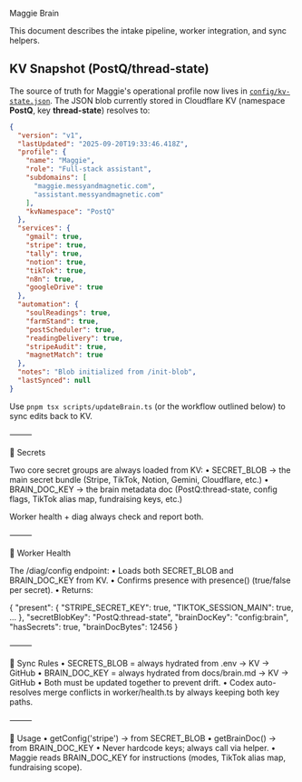 Maggie Brain

This document describes the intake pipeline, worker integration, and sync helpers.

## KV Snapshot (PostQ/thread-state)

The source of truth for Maggie's operational profile now lives in [`config/kv-state.json`](../config/kv-state.json). The JSON blob currently stored in Cloudflare KV (namespace **PostQ**, key **thread-state**) resolves to:

```json
{
  "version": "v1",
  "lastUpdated": "2025-09-20T19:33:46.418Z",
  "profile": {
    "name": "Maggie",
    "role": "Full-stack assistant",
    "subdomains": [
      "maggie.messyandmagnetic.com",
      "assistant.messyandmagnetic.com"
    ],
    "kvNamespace": "PostQ"
  },
  "services": {
    "gmail": true,
    "stripe": true,
    "tally": true,
    "notion": true,
    "tikTok": true,
    "n8n": true,
    "googleDrive": true
  },
  "automation": {
    "soulReadings": true,
    "farmStand": true,
    "postScheduler": true,
    "readingDelivery": true,
    "stripeAudit": true,
    "magnetMatch": true
  },
  "notes": "Blob initialized from /init-blob",
  "lastSynced": null
}
```

Use `pnpm tsx scripts/updateBrain.ts` (or the workflow outlined below) to sync edits back to KV.

⸻

🔐 Secrets

Two core secret groups are always loaded from KV:
	•	SECRET_BLOB → the main secret bundle (Stripe, TikTok, Notion, Gemini, Cloudflare, etc.)
	•	BRAIN_DOC_KEY → the brain metadata doc (PostQ:thread-state, config flags, TikTok alias map, fundraising keys, etc.)

Worker health + diag always check and report both.

⸻

🔎 Worker Health

The /diag/config endpoint:
	•	Loads both SECRET_BLOB and BRAIN_DOC_KEY from KV.
	•	Confirms presence with presence() (true/false per secret).
	•	Returns:

{
  "present": { "STRIPE_SECRET_KEY": true, "TIKTOK_SESSION_MAIN": true, ... },
  "secretBlobKey": "PostQ:thread-state",
  "brainDocKey": "config:brain",
  "hasSecrets": true,
  "brainDocBytes": 12456
}


⸻

🔄 Sync Rules
	•	SECRETS_BLOB = always hydrated from .env → KV → GitHub
	•	BRAIN_DOC_KEY = always hydrated from docs/brain.md → KV → GitHub
	•	Both must be updated together to prevent drift.
	•	Codex auto-resolves merge conflicts in worker/health.ts by always keeping both key paths.

⸻

📌 Usage
	•	getConfig('stripe') → from SECRET_BLOB
	•	getBrainDoc() → from BRAIN_DOC_KEY
	•	Never hardcode keys; always call via helper.
	•	Maggie reads BRAIN_DOC_KEY for instructions (modes, TikTok alias map, fundraising scope).

